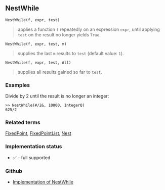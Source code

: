 ## NestWhile

```
NestWhile(f, expr, test)
```
> applies a function `f` repeatedly on an expression `expr`, until applying `test` on the result no longer yields `True`.

```
NestWhile(f, expr, test, m)
```
> supplies the last `m` results to `test` (default value: `1`).
	
```
NestWhile(f, expr, test, All)
```
> supplies all results gained so far to `test`.

### Examples

Divide by 2 until the result is no longer an integer:

``` 
>> NestWhile(#/2&, 10000, IntegerQ)
625/2
```

### Related terms 
[FixedPoint](FixedPoint.md), [FixedPointList](FixedPointList.md), [Nest](Nest.md) 





### Implementation status

* &#x2705; - full supported

### Github

* [Implementation of NestWhile](https://github.com/axkr/symja_android_library/blob/master/symja_android_library/matheclipse-core/src/main/java/org/matheclipse/core/builtin/Programming.java#L1652) 
